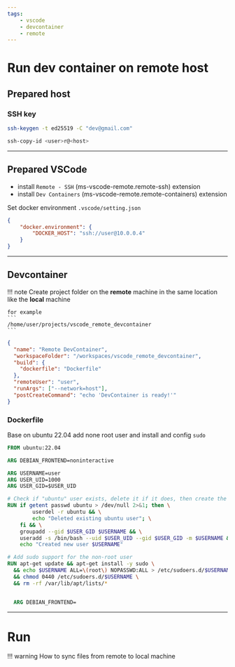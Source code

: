 ```yaml
---
tags:
    - vscode
    - devcontainer
    - remote
---
```


# Run dev container on remote host

## Prepared host
### SSH key

```bash
ssh-keygen -t ed25519 -C "dev@gmail.com"
```

```bash
ssh-copy-id <user>r@<host>
```

---

## Prepared VSCode
- install `Remote - SSH` (ms-vscode-remote.remote-ssh) extension
- install `Dev Containers` (ms-vscode-remote.remote-containers) extension



<!--
## Create docker context for the remote host

```bash
docker context create remote-host --docker "host=ssh://user@remote-host"

docker context create orin --docker "host=ssh://user@10.0.0.4"

# check
docker context ls
# check remote docker
docker ps
```
-->


Set docker environment `.vscode/setting.json`

```json
{
    "docker.environment": {
        "DOCKER_HOST": "ssh://user@10.0.0.4"
    }
}
```

---

## Devcontainer

!!! note
    Create project folder on the **remote** machine
    in the same location like the **local** machine
    
    for example
    ```
    /home/user/projects/vscode_remote_devcontainer
    ```


```json title="devcontainer.json"
{
  "name": "Remote DevContainer",
  "workspaceFolder": "/workspaces/vscode_remote_devcontainer",
  "build": {
    "dockerfile": "Dockerfile"
  },
  "remoteUser": "user",
  "runArgs": ["--network=host"],
  "postCreateCommand": "echo 'DevContainer is ready!'"
}

```


### Dockerfile
Base on ubuntu 22.04 add none root user and install and config `sudo`


```Dockerfile
FROM ubuntu:22.04

ARG DEBIAN_FRONTEND=noninteractive

ARG USERNAME=user
ARG USER_UID=1000
ARG USER_GID=$USER_UID

# Check if "ubuntu" user exists, delete it if it does, then create the desired user
RUN if getent passwd ubuntu > /dev/null 2>&1; then \
        userdel -r ubuntu && \
        echo "Deleted existing ubuntu user"; \
    fi && \
    groupadd --gid $USER_GID $USERNAME && \
    useradd -s /bin/bash --uid $USER_UID --gid $USER_GID -m $USERNAME && \
    echo "Created new user $USERNAME"

# Add sudo support for the non-root user
RUN apt-get update && apt-get install -y sudo \
  && echo $USERNAME ALL=\(root\) NOPASSWD:ALL > /etc/sudoers.d/$USERNAME\
  && chmod 0440 /etc/sudoers.d/$USERNAME \
  && rm -rf /var/lib/apt/lists/*


  ARG DEBIAN_FRONTEND=
```

---

# Run

!!! warning
    How to sync files from remote to local machine